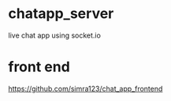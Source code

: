 # chatapp_server
live chat app using socket.io

# front end
https://github.com/simra123/chat_app_frontend
